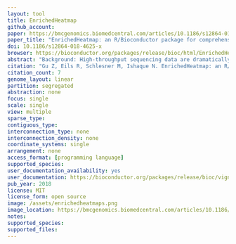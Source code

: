 ```yaml
---
layout: tool 
title: EnrichedHeatmap
github_account: 
paper: https://bmcgenomics.biomedcentral.com/articles/10.1186/s12864-018-4625-x
paper_title: "EnrichedHeatmap: an R/Bioconductor package for comprehensive visualization of genomic signal associations"
doi: 10.1186/s12864-018-4625-x
browser: https://bioconductor.org/packages/release/bioc/html/EnrichedHeatmap.html
abstract: "Background: High-throughput sequencing data are dramatically increasing in volume. Thus, there is urgent need for efficient tools to perform fast and integrative analysis of multiple data types. Enriched heatmap is a specific form of heatmap that visualizes how genomic signals are enriched over specific target regions. It is commonly used and efficient at revealing enrichment patterns especially for high dimensional genomic and epigenomic datasets. Results: We present a new R package named EnrichedHeatmap that efficiently visualizes genomic signal enrichment. It provides advanced solutions for normalizing genomic signals within target regions as well as offering highly customizable visualizations. The major advantage of EnrichedHeatmap is the ability to conveniently generate parallel heatmaps as well as complex annotations, which makes it easy to integrate and visualize comprehensive overviews of the patterns and associations within and between complex datasets. Conclusions: EnrichedHeatmap facilitates comprehensive understanding of high dimensional genomic and epigenomic data. The power of EnrichedHeatmap is demonstrated by visualization of the complex associations between DNA methylation, gene expression and various histone modifications."
citation: "Gu Z, Eils R, Schlesner M, Ishaque N. EnrichedHeatmap: an R/Bioconductor package for comprehensive visualization of genomic signal associations. BMC Genomics. bmcgenomics.biomedcentral.com; 2018;19: 234."
citation_count: 7
genome_layout: linear
partition: segregated
abstraction: none
focus: single
scale: single
view: multiple
sparse_type: 
contiguous_type: 
interconnection_type: none
interconnection_density: none
coordinate_systems: single
arrangement: none
access_format: [programming language]
supported_species: 
user_documentation_availability: yes
user_documentation: https://bioconductor.org/packages/release/bioc/vignettes/EnrichedHeatmap/inst/doc/EnrichedHeatmap.html
pub_year: 2018
license: MIT
license_form: open source
image: /assets/enrichedheatmaps.png
image_location: https://bmcgenomics.biomedcentral.com/articles/10.1186/s12864-018-4625-x/figures/2
notes: 
supported_species: 
supported_files: 
---
```

